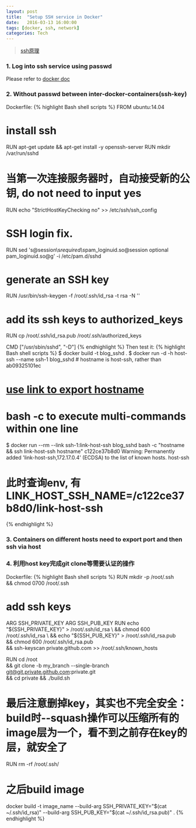 ```yaml
---
layout: post
title:  "Setup SSH service in Docker"
date:   2016-03-13 16:00:00
tags: [docker, ssh, network]
categories: Tech
---
```


> [ssh原理](https://www.jianshu.com/p/33461b619d53)

### 1. Log into ssh service using passwd
Please refer to [docker doc](https://docs.docker.com/engine/examples/running_ssh_service/)

### 2. Without passwd between inter-docker-containers(ssh-key)
Dockerfile:
{% highlight Bash shell scripts %}
FROM ubuntu:14.04

# install ssh
RUN apt-get update && apt-get install -y openssh-server
RUN mkdir /var/run/sshd

# 当第一次连接服务器时，自动接受新的公钥, do not need to input yes
RUN echo "StrictHostKeyChecking no" >> /etc/ssh/ssh_config
# SSH login fix.
RUN sed 's@session\s*required\s*pam_loginuid.so@session optional pam_loginuid.so@g' -i /etc/pam.d/sshd
# generate an SSH key
RUN /usr/bin/ssh-keygen -f /root/.ssh/id_rsa -t rsa -N ''
# add its ssh keys to authorized_keys
RUN cp /root/.ssh/id_rsa.pub /root/.ssh/authorized_keys

CMD ["/usr/sbin/sshd", "-D"]
{% endhighlight %}
Then test it:
{% highlight Bash shell scripts %}
$ docker build -t blog_sshd .
$ docker run -d -h host-ssh --name ssh-1 blog_sshd  # hostname is host-ssh, rather than ab09325101ec
# [use link to export hostname](https://docs.docker.com/engine/userguide/networking/default_network/dockerlinks/) 
# bash -c to execute multi-commands within one line
$ docker run --rm --link ssh-1:link-host-ssh blog_sshd bash -c "hostname && ssh link-host-ssh hostname"
c122ce37b8d0
Warning: Permanently added 'link-host-ssh,172.17.0.4' (ECDSA) to the list of known hosts.
host-ssh
# 此时查询env, 有 LINK_HOST_SSH_NAME=/c122ce37b8d0/link-host-ssh
{% endhighlight %}

### 3. Containers on different hosts need to export port and then ssh via host

### 4. 利用host key完成git clone等需要认证的操作
Dockerfile:
{% highlight Bash shell scripts %}
RUN mkdir -p /root/.ssh \
&& chmod 0700 /root/.ssh
# add ssh keys
ARG SSH_PRIVATE_KEY
ARG SSH_PUB_KEY
RUN echo "${SSH_PRIVATE_KEY}" > /root/.ssh/id_rsa \
&& chmod 600 /root/.ssh/id_rsa \
&& echo "${SSH_PUB_KEY}" > /root/.ssh/id_rsa.pub \
&& chmod 600 /root/.ssh/id_rsa.pub \
&& ssh-keyscan private.github.com >> /root/.ssh/known_hosts

RUN cd /root \
&& git clone -b my_branch --single-branch git@git.private.github.com:private.git \
&& cd private && ./build.sh

# 最后注意删掉key，其实也不完全安全：build时--squash操作可以压缩所有的image层为一个，看不到之前存在key的层，就安全了
RUN rm -rf /root/.ssh/

# 之后build image
docker build -t image_name --build-arg SSH_PRIVATE_KEY="$(cat ~/.ssh/id_rsa)" --build-arg SSH_PUB_KEY="$(cat ~/.ssh/id_rsa.pub)" .
{% endhighlight %}
